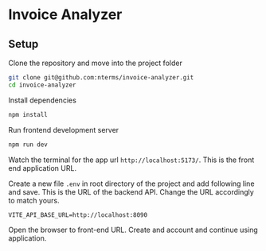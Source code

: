# Invoice Analyzer

## Setup

Clone the repository and move into the project folder
```sh
git clone git@github.com:nterms/invoice-analyzer.git
cd invoice-analyzer
```

Install dependencies
```sh
npm install
```

Run frontend development server

```sh
npm run dev
```

Watch the terminal for the app url `http://localhost:5173/`. This is the front end application URL.

Create a new file `.env` in root directory of the project and add following line and save. This is the URL of the backend API. Change the URL accordingly to match yours.

```
VITE_API_BASE_URL=http://localhost:8090
```

Open the browser to front-end URL. Create and account and continue using application.

